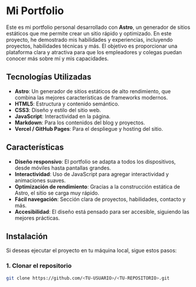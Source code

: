# Mi Portfolio

Este es mi portfolio personal desarrollado con **Astro**, un generador de sitios estáticos que me permite crear un sitio rápido y optimizado. En este proyecto, he demostrado mis habilidades y experiencias, incluyendo proyectos, habilidades técnicas y más. El objetivo es proporcionar una plataforma clara y atractiva para que los empleadores y colegas puedan conocer más sobre mí y mis capacidades.

## Tecnologías Utilizadas

- **Astro**: Un generador de sitios estáticos de alto rendimiento, que combina las mejores características de frameworks modernos.
- **HTML5**: Estructura y contenido semántico.
- **CSS3**: Diseño y estilo del sitio web.
- **JavaScript**: Interactividad en la página.
- **Markdown**: Para los contenidos del blog y proyectos.
- **Vercel / GitHub Pages**: Para el despliegue y hosting del sitio.

## Características

- **Diseño responsivo**: El portfolio se adapta a todos los dispositivos, desde móviles hasta pantallas grandes.
- **Interactividad**: Uso de JavaScript para agregar interactividad y animaciones suaves.
- **Optimización de rendimiento**: Gracias a la construcción estática de Astro, el sitio se carga muy rápido.
- **Fácil navegación**: Sección clara de proyectos, habilidades, contacto y más.
- **Accesibilidad**: El diseño está pensado para ser accesible, siguiendo las mejores prácticas.

## Instalación

Si deseas ejecutar el proyecto en tu máquina local, sigue estos pasos:

### 1. Clonar el repositorio

```bash
git clone https://github.com/<TU-USUARIO>/<TU-REPOSITORIO>.git

